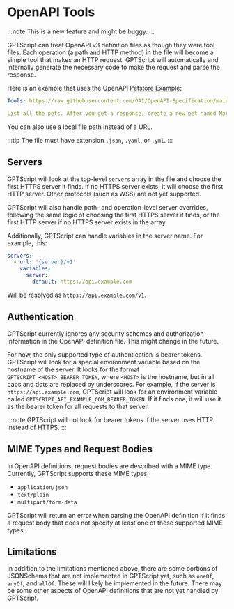 # OpenAPI Tools

:::note
This is a new feature and might be buggy.
:::

GPTScript can treat OpenAPI v3 definition files as though they were tool files.
Each operation (a path and HTTP method) in the file will become a simple tool that makes an HTTP request.
GPTScript will automatically and internally generate the necessary code to make the request and parse the response.

Here is an example that uses the OpenAPI [Petstore Example](https://github.com/OAI/OpenAPI-Specification/blob/main/examples/v3.0/petstore.yaml):

```yaml
Tools: https://raw.githubusercontent.com/OAI/OpenAPI-Specification/main/examples/v3.0/petstore.yaml

List all the pets. After you get a response, create a new pet named Mark. He is a lizard.
```

You can also use a local file path instead of a URL.

:::tip
The file must have extension `.json`, `.yaml`, or `.yml`.
:::

## Servers

GPTScript will look at the top-level `servers` array in the file and choose the first HTTPS server it finds.
If no HTTPS server exists, it will choose the first HTTP server. Other protocols (such as WSS) are not yet supported.

GPTScript will also handle path- and operation-level server overrides, following the same logic of choosing the first HTTPS server it finds,
or the first HTTP server if no HTTPS server exists in the array.

Additionally, GPTScript can handle variables in the server name. For example, this:

```yaml
servers:
  - url: '{server}/v1'
    variables:
      server:
        default: https://api.example.com
```

Will be resolved as `https://api.example.com/v1`.

## Authentication

GPTScript currently ignores any security schemes and authorization information in the OpenAPI definition file. This might change in the future.

For now, the only supported type of authentication is bearer tokens. GPTScript will look for a special environment variable based
on the hostname of the server. It looks for the format `GPTSCRIPT_<HOST>_BEARER_TOKEN`, where `<HOST>` is the hostname, but in all caps and
dots are replaced by underscores. For example, if the server is `https://api.example.com`, GPTScript will look for an environment variable
called `GPTSCRIPT_API_EXAMPLE_COM_BEARER_TOKEN`. If it finds one, it will use it as the bearer token for all requests to that server.

:::note
GPTScript will not look for bearer tokens if the server uses HTTP instead of HTTPS.
:::

## MIME Types and Request Bodies

In OpenAPI definitions, request bodies are described with a MIME type. Currently, GPTScript supports these MIME types:
- `application/json`
- `text/plain`
- `multipart/form-data`

GPTScript will return an error when parsing the OpenAPI definition if it finds a request body that does not specify
at least one of these supported MIME types.

## Limitations

In addition to the limitations mentioned above, there are some portions of JSONSchema that are not implemented
in GPTScript yet, such as `oneOf`, `anyOf`, and `allOf`. These will likely be implemented in the future.
There may be some other aspects of OpenAPI definitions that are not yet handled by GPTScript.
